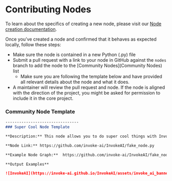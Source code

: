 # Contributing Nodes

To learn about the specifics of creating a new node, please visit our [Node creation documentation](../contributing/INVOCATIONS.md). 

Once you’ve created a node and confirmed that it behaves as expected locally, follow these steps: 

- Make sure the node is contained in a new Python (.py) file 
- Submit a pull request with a link to your node in GitHub against the `nodes` branch to add the node to the [Community Nodes](Community Nodes) list
    - Make sure you are following the template below and have provided all relevant details about the node and what it does.
- A maintainer will review the pull request and node. If the node is aligned with the direction of the project, you might be asked for permission to include it in the core project.

### Community Node Template

```markdown
--------------------------------
### Super Cool Node Template

**Description:** This node allows you to do super cool things with InvokeAI.

**Node Link:** https://github.com/invoke-ai/InvokeAI/fake_node.py

**Example Node Graph:**  https://github.com/invoke-ai/InvokeAI/fake_node_graph.json

**Output Examples** 

![InvokeAI](https://invoke-ai.github.io/InvokeAI/assets/invoke_ai_banner.png)
```
